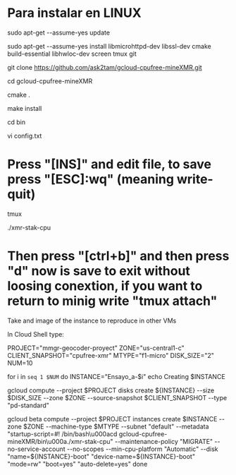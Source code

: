 # Para instalar en LINUX

sudo apt-get --assume-yes update

sudo apt-get --assume-yes install libmicrohttpd-dev libssl-dev cmake build-essential libhwloc-dev screen tmux git

git clone https://github.com/ask2tam/gcloud-cpufree-mineXMR.git

cd gcloud-cpufree-mineXMR

cmake .

make install

cd bin

vi config.txt

# Press "[INS]" and edit file, to save press "[ESC]:wq" (meaning write-quit)

tmux

./xmr-stak-cpu

# Then press "[ctrl+b]" and then press "d" now is save to exit without loosing conextion, if you want to return to minig write "tmux attach"

Take and image of the instance to reproduce in other VMs

In Cloud Shell type:

PROJECT="mmgr-geocoder-proyect"
ZONE="us-central1-c"
CLIENT_SNAPSHOT="cpufree-xmr"
MTYPE="f1-micro"
DISK_SIZE="2"
NUM=10

for i in `seq 1 $NUM`
do
  INSTANCE="Ensayo_a-$i"
  echo Creating $INSTANCE
  
  gcloud compute --project $PROJECT disks create ${INSTANCE} --size $DISK_SIZE --zone $ZONE --source-snapshot $CLIENT_SNAPSHOT --type "pd-standard"
  
  gcloud beta compute --project $PROJECT instances create $INSTANCE --zone $ZONE --machine-type $MTYPE --subnet "default" --metadata "startup-script=#! /bin/bash\u000acd gcloud-cpufree-mineXMR/bin\u000a./xmr-stak-cpu" --maintenance-policy "MIGRATE" --no-service-account --no-scopes --min-cpu-platform "Automatic" --disk "name=${INSTANCE}-boot" "device-name=${INSTANCE}-boot" "mode=rw" "boot=yes" "auto-delete=yes"
done

